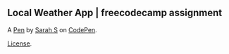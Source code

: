 Local Weather App  | freecodecamp assignment
--------------------------------------------


A [Pen](http://codepen.io/rifkegribenes/pen/b854aa88c6126b5ae25ca9ecc5fa3637) by [Sarah S](http://codepen.io/rifkegribenes) on [CodePen](http://codepen.io/).

[License](http://codepen.io/rifkegribenes/pen/b854aa88c6126b5ae25ca9ecc5fa3637/license).